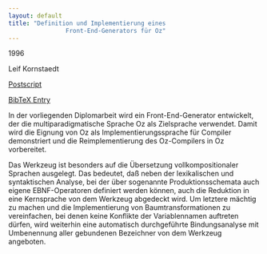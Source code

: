 ```yaml
---
layout: default
title: "Definition und Implementierung eines
                Front-End-Generators für Oz"
---
```



1996


Leif Kornstaedt



[Postscript](http://www.ps.uni-sb.de/PapersOz/ProgrammingSysLab/DA-Kornstaedt.ps.gz)

[BibTeX Entry](http://www.ps.uni-sb.de/PapersOz/abstracts/DA-Kornstaedt.bib)


In der vorliegenden Diplomarbeit wird ein
Front-End-Generator
entwickelt, der die multiparadigmatische Sprache Oz als Zielsprache
verwendet.  Damit wird die Eignung von Oz als Implementierungssprache
für Compiler demonstriert und die Reimplementierung des Oz-Compilers
in Oz vorbereitet.



Das Werkzeug ist besonders auf die Übersetzung vollkompositionaler
Sprachen ausgelegt.  Das bedeutet, daß neben der lexikalischen und
syntaktischen Analyse, bei der über sogenannte Produktionsschemata
auch eigene EBNF-Operatoren definiert werden können, auch die
Reduktion in eine Kernsprache von dem Werkzeug abgedeckt wird.
Um letztere mächtig zu machen und die Implementierung von
Baumtransformationen zu vereinfachen, bei denen keine Konflikte der
Variablennamen auftreten dürfen, wird weiterhin eine automatisch
durchgeführte Bindungsanalyse mit Umbenennung aller gebundenen
Bezeichner von dem Werkzeug angeboten.




